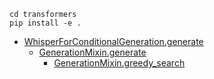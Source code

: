 ```
cd transformers
pip install -e .
```

- [WhisperForConditionalGeneration.generate](transformers/src/transformers/models/whisper/modeling_whisper.py#L1527)
     - [GenerationMixin.generate](transformers/src/transformers/generation/utils.py#L1295)
         - [GenerationMixin.greedy_search](transformers/src/transformers/generation/utils.py#L1940)
